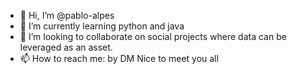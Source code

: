 - 👋 Hi, I’m @pablo-alpes
- 🌱 I’m currently learning python and java
- 💞️ I’m looking to collaborate on social projects where data can be leveraged as an asset.
- 📫 How to reach me: by DM
Nice to meet you all
